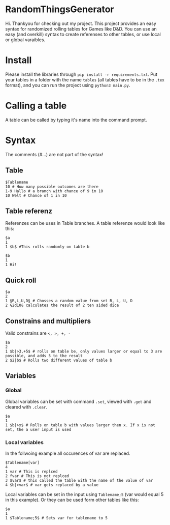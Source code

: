 # RandomThingsGenerator

Hi. Thankyou for checking out my project.
This project provides an easy syntax for randomized rolling tables for Games like D&D.
You can use an easy (and overkill) syntax to create referenses to other tables, or use local or global varaibles.

# Install

Please install the libraries through `pip install -r requirements.txt`.
Put your tables in a folder with the name `tables` (all tables have to be in the `.tex` format), and you can run the project using `python3 main.py`.

# Calling a table

A table can be called by typing it's name into the command prompt.

# Syntax

The comments (#...) are not part of the syntax!

## Table

```
$Tablename
10 # How many possible outcomes are there
1-9 Hallo # a branch with chance of 9 in 10
10 Welt # Chance of 1 in 10
```

## Table referenz

Referenzes can be uses in Table branches. A table referenze would look like this:

```
$a
1
1 $b$ #This rolls randomly on table b

$b
1
1 Hi!
```

## Quick roll

```
$a
2
1 §R,L,U,D§ # Chosses a random value from set R, L, U, D
2 §2d10§ calculates the result of 2 ten sided dice
```

## Constrains and multipliers

Valid constrains are `<, >, +, -`

```
$a
2
1 $b|>3,+5$ # rolls on table be, only values larger or equal to 3 are possible, and adds 5 to the result
2 $2|b$ # Rolls two different values of table b
```

## Variables

### Global

Global variables can be set with command `.set`, viewed with `.get` and cleared with `.clear`.

```
$a
1
1 $b|>x$ # Rolls on table b with values larger then x. If x is not set, the a user input is used
```

### Local variables

In the follwoing example all occurences of var are replaced.

```
$Tablename[var]
4
1 var # This is replced
2 fvar # This is not replced
3 $var$ # this called the table with the name of the value of var
4 $b|>var$ # var gets replaced by a value
```

Local variables can be set in the input using `Tablename;5` (var would equal 5 in this example).
Or they can be used form other tables like this:

```
$a
1
1 $Tablename;5$ # Sets var for tablename to 5
```